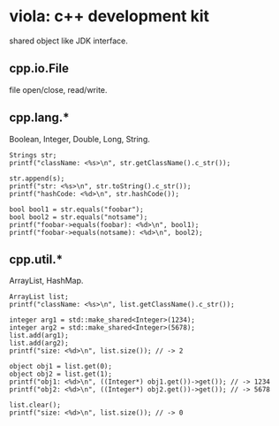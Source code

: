 # viola: c++ development kit
shared object like JDK interface.

## cpp.io.File
file open/close, read/write.

## cpp.lang.*
Boolean, Integer, Double, Long, String.

```
Strings str;
printf("className: <%s>\n", str.getClassName().c_str());

str.append(s);
printf("str: <%s>\n", str.toString().c_str());
printf("hashCode: <%d>\n", str.hashCode());

bool bool1 = str.equals("foobar");
bool bool2 = str.equals("notsame");
printf("foobar->equals(foobar): <%d>\n", bool1);
printf("foobar->equals(notsame): <%d>\n", bool2);
```

## cpp.util.*
ArrayList, HashMap.

```
ArrayList list;
printf("className: <%s>\n", list.getClassName().c_str());

integer arg1 = std::make_shared<Integer>(1234);
integer arg2 = std::make_shared<Integer>(5678);
list.add(arg1);
list.add(arg2);
printf("size: <%d>\n", list.size()); // -> 2

object obj1 = list.get(0);
object obj2 = list.get(1);
printf("obj1: <%d>\n", ((Integer*) obj1.get())->get()); // -> 1234
printf("obj2: <%d>\n", ((Integer*) obj2.get())->get()); // -> 5678

list.clear();
printf("size: <%d>\n", list.size()); // -> 0
```
